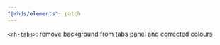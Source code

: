 ```yaml
---
"@rhds/elements": patch
---
```

`<rh-tabs>`: remove background from tabs panel and corrected colours
